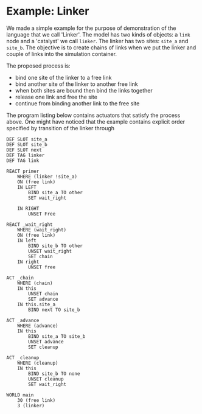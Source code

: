 # Example: Linker

We made a simple example for the purpose of demonstration of the language that
we call 'Linker'. The model has two kinds of objects: a `link` node and a
'catalyst' we call `linker`. The linker has two sites: `site_a` and `site_b`. The
objective is to create chains of links when we put the linker and couple of
links into the simulation container.

The proposed process is:

- bind one site of the linker to a free link
- bind another site of the linker to another free link
- when both sites are bound then bind the links together
- release one link and free the site
- continue from binding another link to the free site

The program listing below contains actuators that satisfy the process above.
One might have noticed that the example contains explicit order specified by
transition of the linker through 

```sepro
DEF SLOT site_a
DEF SLOT site_b
DEF SLOT next
DEF TAG linker
DEF TAG link

REACT primer
    WHERE (linker !site_a)
    ON (free link)
    IN LEFT
        BIND site_a TO other
        SET wait_right

    IN RIGHT
        UNSET Free

REACT _wait_right
    WHERE (wait_right)
    ON (free link)
    IN left
        BIND site_b TO other
        UNSET wait_right
        SET chain
    IN right 
        UNSET free

ACT _chain
    WHERE (chain)
    IN this
        UNSET chain
        SET advance
    IN this.site_a
        BIND next TO site_b

ACT _advance
    WHERE (advance)
    IN this
        BIND site_a TO site_b
        UNSET advance
        SET cleanup

ACT _cleanup
    WHERE (cleanup)
    IN this
        BIND site_b TO none
        UNSET cleanup
        SET wait_right

WORLD main
    30 (free link)
    3 (linker)

```



